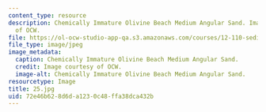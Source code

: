 ```yaml
---
content_type: resource
description: Chemically Immature Olivine Beach Medium Angular Sand. Image courtesy
  of OCW.
file: https://ol-ocw-studio-app-qa.s3.amazonaws.com/courses/12-110-sedimentary-geology-fall-2004/72e46b628d6da1230c48ffa38dca432b_25.jpg
file_type: image/jpeg
image_metadata:
  caption: Chemically Immature Olivine Beach Medium Angular Sand.
  credit: Image courtesy of OCW.
  image-alt: Chemically Immature Olivine Beach Medium Angular Sand.
resourcetype: Image
title: 25.jpg
uid: 72e46b62-8d6d-a123-0c48-ffa38dca432b
---
```

